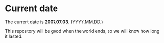 # Current date

The current date is **2007.07.03.** (YYYY.MM.DD.)

This repository will be good when the world ends, so we will know how long it lasted.